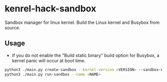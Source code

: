 # kenrel-hack-sandbox

Sandbox manager for linux kernel. Build the Linux kernel and Busybox from source.

## Usage

- If you do not enable the "Build static binary" build option for Busybox, a kernel panic will occur at boot time.

```sh
python3 ./main.py create-sandbox --kernel-version <VERSION> --sandbox-name <NAME>
python3 ./main.py run-sandbox --name <NAME>
```
